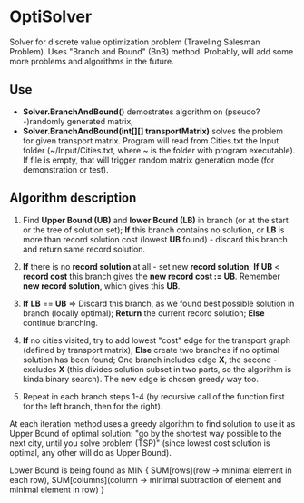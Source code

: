 # OptiSolver
Solver for discrete value optimization problem (Traveling Salesman Problem). Uses "Branch and Bound" (BnB) method.
Probably, will add some more problems and algorithms in the future. 

## Use 

- **Solver.BranchAndBound()** demostrates algorithm on (pseudo?-)randomly generated matrix, 
- **Solver.BranchAndBound(int[][] transportMatrix)** solves the problem for given transport matrix. Program will read from Cities.txt the Input folder (~/Input/Cities.txt, where ~ is the folder with program executable). If file is empty, that will trigger random matrix generation mode (for demonstration or test).

## Algorithm description
  
  1. Find **Upper Bound (UB)** and **lower Bound (LB)** in branch (or at the start or the tree of solution set); 
  **If** this branch contains no solution, or **LB** is more than record solution cost (lowest **UB** found) - discard this branch and return same record solution.
  
  2. **If** there is no **record solution** at all - set new **record solution**; 
  **If** **UB** < **record cost** this branch gives the **new record cost := UB**. Remember **new record solution**, which gives this **UB**.
  
  3. **If** **LB** == **UB** => Discard this branch, as we found best possible solution in branch (locally optimal); **Return** the current record solution;
 **Else** continue branching.
  
  4. **If** no cities visited, try to add lowest "cost" edge for the transport graph (defined by transport matrix); 
  **Else** create two branches if no optimal solution has been found; One branch includes edge **X**, the second - excludes **X** (this divides solution subset in two parts, so the algorithm is kinda binary search). The new edge is chosen greedy way too.
  
  5. Repeat in each branch steps 1-4 (by recursive call of the function first for the left branch, then for the right).
  
  At each iteration method uses a greedy algorithm to find solution to use it as Upper Bound of optimal solution: "go by the
  shortest way possible to the next city, until you solve problem (TSP)" (since lowest cost solution is optimal, any other will do as Upper Bound).
  
  
  Lower Bound is being found as 
  MIN {
                                     SUM[rows](row -> minimal element in each row), 
                                     SUM[columns](column -> minimal subtraction of element and minimal element in row)
      }
  
  
